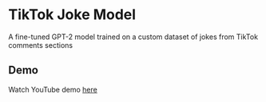 # TikTok Joke Model
A fine-tuned GPT-2 model trained on a custom dataset of jokes from TikTok comments sections

## Demo

Watch YouTube demo [here](https://youtu.be/Emd4PYmkZno)
